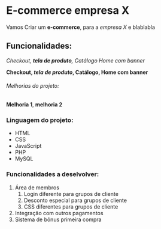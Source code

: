 # E-commerce empresa  X

Vamos Criar um **e-commerce**, para a *empresa X* e blablabla 

## Funcionalidades:

_Checkout, **tela de produto**, Catálogo Home com banner_ 

**Checkout, _tela de produto_, Catálogo, Home com banner**

###### Melhorias do projeto:

__Melhoria 1__, __melhoria 2__ 

### Linguagem do projeto:

* HTML 
* CSS
* JavaScript 
* PHP 
* MySQL

### Funcionalidades a deselvolver:

1. Área de membros
    1. Login diferente para grupos de cliente
    2. Desconto especial para grupos de cliente
    3. CSS diferentes para grupos de cliente
2. Integração com outros pagamentos
3. Sistema de bônus primeira compra
